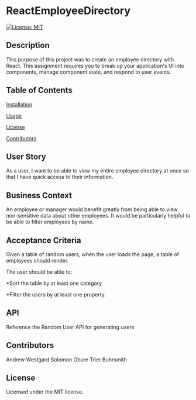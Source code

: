 # ReactEmployeeDirectory

[![License: MIT](https://img.shields.io/badge/License-MIT-blue.svg)](https://opensource.org/licenses/MIT)

## Description

This purpose of this project was to create an employee directory with React. This assignment requires you to break up your application's UI into components, manage component state, and respond to user events.

## Table of Contents
  
[Installation](#installation)
  
[Usage](#usage)
  
[License](#license)

[Contributors](#contributors)


## User Story

As a user, I want to be able to view my entire employee directory at once so that I have quick access to their information.

## Business Context

An employee or manager would benefit greatly from being able to view non-sensitive data about other employees. It would be particularly helpful to be able to filter employees by name.
  
## Acceptance Criteria 

Given a table of random users, when the user loads the page, a table of employees should render.

The user should be able to:

*Sort the table by at least one category

*Filter the users by at least one property.

## API

Reference the Random User API for generating users

## Contributors

Andrew Westgard
Solomon Obure 
Trier Buhrsmith

## License 
  
Licensed under the MIT license. 